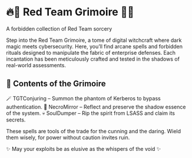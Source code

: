 # 🔥📜 Red Team Grimoire 📜🔥
A forbidden collection of Red Team sorcery

Step into the Red Team Grimoire, a tome of digital witchcraft where dark magic meets cybersecurity. Here, you’ll find arcane spells and forbidden rituals designed to manipulate the fabric of enterprise defenses. Each incantation has been meticulously crafted and tested in the shadows of real-world assessments.

## 🔮 Contents of the Grimoire
🪄 TGTConjuring – Summon the phantom of Kerberos to bypass authentication.
🔮 NecroMirror – Reflect and preserve the shadow essence of the system.
💀 SoulDumper – Rip the spirit from LSASS and claim its secrets.

These spells are tools of the trade for the cunning and the daring. Wield them wisely, for power without caution invites ruin.

✨ May your exploits be as elusive as the whispers of the void ✨
